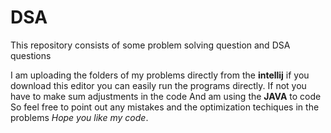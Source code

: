 # DSA
This repository consists of some problem solving question and DSA questions 

I am uploading the folders of my problems directly from the **intellij** if you download this editor you can easily run the programs directly. If not you have to make sum adjustments in the code 
And am using the **JAVA** to code So feel free to point out any mistakes and the optimization techiques in the problems *Hope you like my code*.
